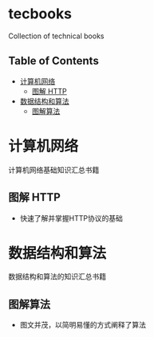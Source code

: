 # tecbooks

Collection of technical books

## Table of Contents

- [计算机网络](#计算机网络)
    - [图解 HTTP](#图解HTTP)
- [数据结构和算法](#数据结构和算法)
    - [图解算法](#图解算法)

# 计算机网络

计算机网络基础知识汇总书籍

## 图解 HTTP

- 快速了解并掌握HTTP协议的基础

# 数据结构和算法

数据结构和算法的知识汇总书籍

## 图解算法

- 图文并茂，以简明易懂的方式阐释了算法


